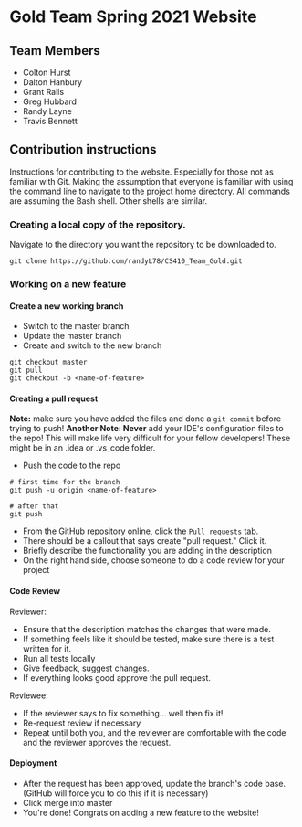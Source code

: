 # Gold Team Spring 2021 Website

## Team Members
 * Colton Hurst
 * Dalton Hanbury
 * Grant Ralls
 * Greg Hubbard
 * Randy Layne
 * Travis Bennett
 
 ## Contribution instructions
 
 Instructions for contributing to the website. Especially for those not as familiar with Git. 
 Making the assumption that everyone is familiar with using the command line to navigate to 
 the project home directory. All commands are assuming the Bash shell. Other shells are similar.
 
 ###  Creating a local copy of the repository.
 
 Navigate to the directory you want the repository to be downloaded to.
 ```shell script
git clone https://github.com/randyL78/CS410_Team_Gold.git
```

### Working on a new feature

#### Create a new working branch

* Switch to the master branch
* Update the master branch
* Create and switch to the new branch

```shell script
git checkout master
git pull
git checkout -b <name-of-feature>
```

#### Creating a pull request

**Note:** make sure you have added the files and done a `git commit` before trying to push!
**Another Note: Never** add your IDE's configuration files to the repo! This will make life very
difficult for your fellow developers! These might be in an .idea or .vs_code folder.

* Push the code to the repo
```shell script
# first time for the branch
git push -u origin <name-of-feature>

# after that
git push
```
* From the GitHub repository online, click the `Pull requests` tab.
* There should be a callout that says create "pull request." Click it.
* Briefly describe the functionality you are adding in the description
* On the right hand side, choose someone to do a code review for your project

#### Code Review

Reviewer:

* Ensure that the description matches the changes that were made.
* If something feels like it should be tested, make sure there is a test written for it.
* Run all tests locally
* Give feedback, suggest changes.
* If everything looks good approve the pull request.

Reviewee:

* If the reviewer says to fix something... well then fix it!
* Re-request review if necessary
* Repeat until both you, and the reviewer are comfortable with the code and the reviewer 
  approves the request.
  
#### Deployment

* After the request has been approved, update the branch's code base. (GitHub will force 
  you to do this if it is necessary)
* Click merge into master
* You're done! Congrats on adding a new feature to the website!